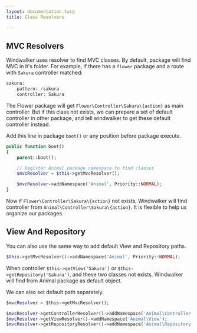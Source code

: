 ```yaml
---
layout: documentation.twig
title: Class Resolvers

---
```


## MVC Resolvers

Windwalker uses resolver to find MVC classes. By default, package will find MVC in it's folder. For example, if there
has a `flower` package and a route with `Sakura` controller matched:

```php
sakura:
    pattern: /sakura
    controller: Sakura
```

The Flower package will get `Flower\Controller\Sakura\{action}` as main controller. But if this class not exists,
we can prepare a set of default controller in other package, and tell windwalker to get these default controller instead.

Add this line in package `boot()` or any position before package execute.

```php
public function boot()
{
    parent::boot();

    // Register Animal package namespace to find classes
    $mvcResolver = $this->getMvcResolver();

    $mvcResolver->addNamespace('Animal', Priority::NORMAL);
}
```

Now if `Flower\Controller\Sakura\{action}` not exists, Windwalker will find controller from `Animal\Controller\Sakura\{action}`.
It is flexible to help us organize our packages.

## View And Repository

You can also use the same way to add default View and Repository paths.

```php
$this->getMvcResolver()->addNamespace('Animal', Priority::NORMAL);
```

When controller `$this->getView('Sakura')` or `$this->getRepository('Sakura')`, and these two classes not exists, Windwalker
will find from Animal package as default object.

We can also set default path separately.

```php
$mvcResolver = $this->getMvcResolver();

$mvcResolver->getControllerResolver()->addNamespace('Animal\Controller');
$mvcResolver->getViewResolver()->addNamespace('Animal\View');
$mvcResolver->getRepositoryResolver()->addNamespace('Animal\Repository');
```

